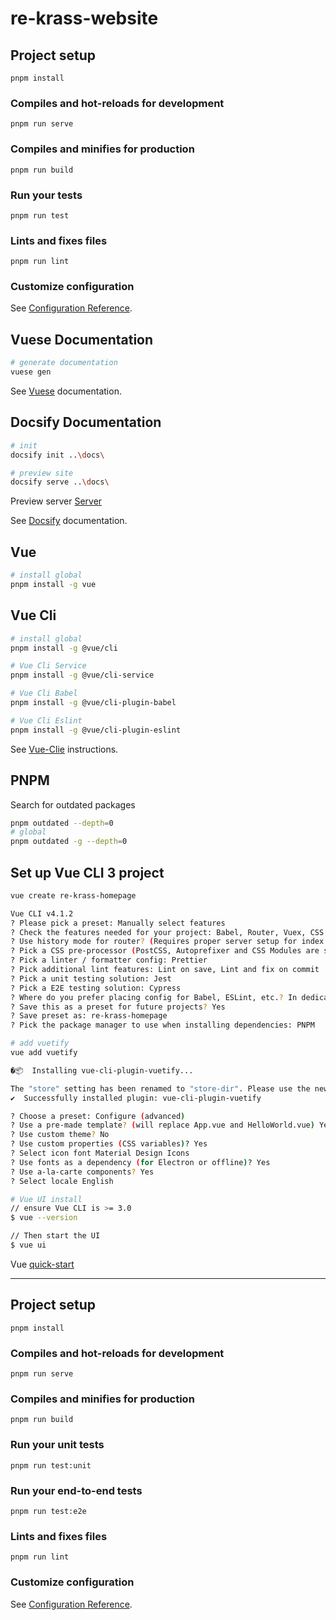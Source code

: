 # re-krass-website

## Project setup
```
pnpm install
```

### Compiles and hot-reloads for development
```
pnpm run serve
```

### Compiles and minifies for production
```
pnpm run build
```

### Run your tests
```
pnpm run test
```

### Lints and fixes files
```
pnpm run lint
```

### Customize configuration
See [Configuration Reference](https://cli.vuejs.org/config/).

## Vuese Documentation
```bash
# generate documentation
vuese gen
```

See [Vuese](https://vuese.org/cli/) documentation.

## Docsify Documentation
```bash
# init
docsify init ..\docs\

# preview site
docsify serve ..\docs\
```

Preview server [Server](http://localhost:3000)

See [Docsify](https://docsify.js.org/#/quickstart) documentation.


## Vue
```bash
# install global
pnpm install -g vue
```

## Vue Cli
```bash
# install global
pnpm install -g @vue/cli

# Vue Cli Service
pnpm install -g @vue/cli-service

# Vue Cli Babel
pnpm install -g @vue/cli-plugin-babel

# Vue Cli Eslint
pnpm install -g @vue/cli-plugin-eslint
```

See [Vue-Clie](https://cli.vuejs.org/guide/installation.html) instructions.

## PNPM

Search for outdated packages
```bash
pnpm outdated --depth=0
# global
pnpm outdated -g --depth=0
```

## Set up Vue CLI 3 project

```bash
vue create re-krass-homepage

Vue CLI v4.1.2
? Please pick a preset: Manually select features
? Check the features needed for your project: Babel, Router, Vuex, CSS Pre-processors, Linter, Unit, E2E
? Use history mode for router? (Requires proper server setup for index fallback in production) No
? Pick a CSS pre-processor (PostCSS, Autoprefixer and CSS Modules are supported by default): Sass/SCSS (with dart-sass)
? Pick a linter / formatter config: Prettier
? Pick additional lint features: Lint on save, Lint and fix on commit
? Pick a unit testing solution: Jest
? Pick a E2E testing solution: Cypress
? Where do you prefer placing config for Babel, ESLint, etc.? In dedicated config files
? Save this as a preset for future projects? Yes
? Save preset as: re-krass-homepage
? Pick the package manager to use when installing dependencies: PNPM

# add vuetify
vue add vuetify

�📦  Installing vue-cli-plugin-vuetify...

The "store" setting has been renamed to "store-dir". Please use the new name.
✔  Successfully installed plugin: vue-cli-plugin-vuetify

? Choose a preset: Configure (advanced)
? Use a pre-made template? (will replace App.vue and HelloWorld.vue) Yes
? Use custom theme? No
? Use custom properties (CSS variables)? Yes
? Select icon font Material Design Icons
? Use fonts as a dependency (for Electron or offline)? Yes
? Use a-la-carte components? Yes
? Select locale English

# Vue UI install
// ensure Vue CLI is >= 3.0
$ vue --version

// Then start the UI
$ vue ui
```

Vue [quick-start](https://vuetifyjs.com/en/getting-started/quick-start)


---

## Project setup
```
pnpm install
```

### Compiles and hot-reloads for development
```
pnpm run serve
```

### Compiles and minifies for production
```
pnpm run build
```

### Run your unit tests
```
pnpm run test:unit
```

### Run your end-to-end tests
```
pnpm run test:e2e
```

### Lints and fixes files
```
pnpm run lint
```

### Customize configuration
See [Configuration Reference](https://cli.vuejs.org/config/).
